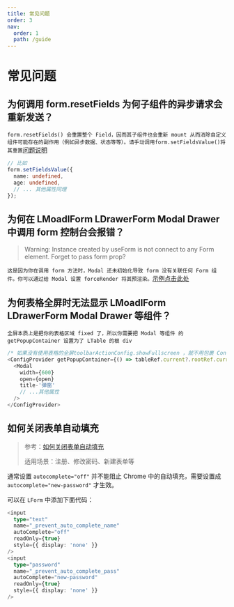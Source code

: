 ```yaml
---
title: 常见问题
order: 3
nav:
  order: 1
  path: /guide
---
```


# 常见问题

## 为何调用 form.resetFields 为何子组件的异步请求会重新发送？

`form.resetFields() 会重置整个 Field，因而其子组件也会重新 mount 从而消除自定义组件可能存在的副作用（例如异步数据、状态等等）。请手动调用form.setFieldsValue()将其重置`[问题说明](https://4x.ant.design/components/form-cn/#%E4%B8%BA%E4%BB%80%E4%B9%88-resetFields-%E4%BC%9A%E9%87%8D%E6%96%B0-mount-%E7%BB%84%E4%BB%B6%EF%BC%9F)

```ts
// 比如
form.setFieldsValue({
  name: undefined,
  age: undefined,
  // ... 其他属性同理
});
```

## 为何在 LMoadlForm LDrawerForm Modal Drawer 中调用 form 控制台会报错？

> Warning: Instance created by useForm is not connect to any Form element. Forget to pass form prop?

`这是因为你在调用 form 方法时，Modal 还未初始化导致 form 没有关联任何 Form 组件。你可以通过给 Modal 设置 forceRender 将其预渲染。`[示例点击此处](https://codesandbox.io/s/antd-reproduction-template-ibu5c)

## 为何表格全屏时无法显示 LMoadlForm LDrawerForm Modal Drawer 等组件？

`全屏本质上是把你的表格区域 fixed 了，所以你需要把 Modal 等组件 的 getPopupContainer 设置为了 LTable 的根 div`

```typescript
/* 如果没有使用表格的全屏toolbarActionConfig.showFullscreen ，就不用包裹 ConfigProvider */
<ConfigProvider getPopupContainer={() => tableRef.current?.rootRef.current || document.body}>
  <Modal
    width={600}
    open={open}
    title-'弹窗'
    // ...其他属性
  />
</ConfigProvider>
```

## 如何关闭表单自动填充

> 参考：[如何关闭表单自动填充](https://developer.mozilla.org/zh-CN/docs/Web/Security/Securing_your_site/Turning_off_form_autocompletion)
>
> 适用场景：注册、修改密码、新建表单等

通常设置 `autocomplete="off"` 并不能阻止 Chrome 中的自动填充，需要设置成 `autocomplete="new-password"` 才生效。

可以在 `LForm` 中添加下面代码：

```typescript
<input
  type="text"
  name="_prevent_auto_complete_name"
  autoComplete="off"
  readOnly={true}
  style={{ display: 'none' }}
/>
<input
  type="password"
  name="_prevent_auto_complete_pass"
  autoComplete="new-password"
  readOnly={true}
  style={{ display: 'none' }}
/>
```
